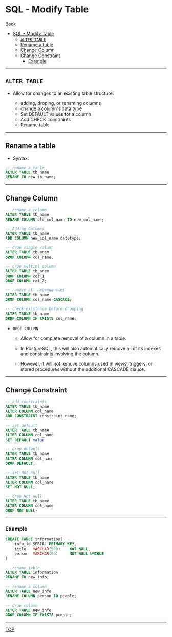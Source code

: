 # SQL - Modify Table

[Back](../index.md)

- [SQL - Modify Table](#sql---modify-table)
  - [`ALTER TABLE`](#alter-table)
  - [Rename a table](#rename-a-table)
  - [Change Column](#change-column)
  - [Change Constraint](#change-constraint)
    - [Example](#example)

---

## `ALTER TABLE`

- Allow for changes to an existing table structure:

  - adding, droping, or renaming columns
  - change a column's data type
  - Set DEFAULT values for a column
  - Add CHECK constraints
  - Rename table

---

## Rename a table

- Syntax:

```sql
-- rename a table
ALTER TABLE tb_name
RENAME TO new_tb_name;

```

---

## Change Column

```sql
-- rename a column
ALTER TABLE tb_name
RENAME COLUMN old_col_name TO new_col_name;

-- Adding Columns
ALTER TABLE tb_name
ADD COLUMN new_col_name datetype;

-- drop single column
ALTER TABLE tb_anem
DROP COLUMN col_name;

-- drop multipl column
ALTER TABLE tb_anem
DROP COLUMN col_1
DROP COLUMN col_2;

-- remove all dependencies
ALTER TABLE tb_name
DROP COLUMN col_name CASCADE;

-- check existence before dropping
ALTER TABLE tb_name
DROP COLUMN IF EXISTS col_name;
```

- `DROP COLUMN`

  - Allow for complete removal of a column in a table.

  - In PostgreSQL, this will also automatically remove all of its indexes and constraints involving the column.

  - However, it will not remove columns used in views, triggers, or stored procedures without the additional CASCADE clause.

---

## Change Constraint

```sql
-- add constraints
ALTER TABLE tb_name
ALTER COLUMN col_name
ADD CONSTRAINT constraint_name;

-- set default
ALTER TABLE tb_name
ALTER COLUMN col_name
SET DEFAULT value

-- drop default
ALTER TABLE tb_name
ALTER COLUMN col_name
DROP DEFAULT;

-- set Not null
ALTER TABLE tb_name
ALTER COLUMN col_name
SET NOT NULL;

-- drop Not null
ALTER TABLE tb_name
ALTER COLUMN col_name
DROP NOT NULL;


```

---

### Example

```sql
CREATE TABLE information(
	info_id	SERIAL PRIMARY KEY,
	title	VARCHAR(500)	NOT NULL,
	person	VARCHAR(50)		NOT NULL UNIQUE
)

-- rename table
ALTER TABLE information
RENAME TO new_info;

-- rename a column
ALTER TABLE new_info
RENAME COLUMN person TO people;

-- drop column
ALTER TABLE new_info
DROP COLUMN IF EXISTS people;
```

---

[TOP](#sql---modify-table)
